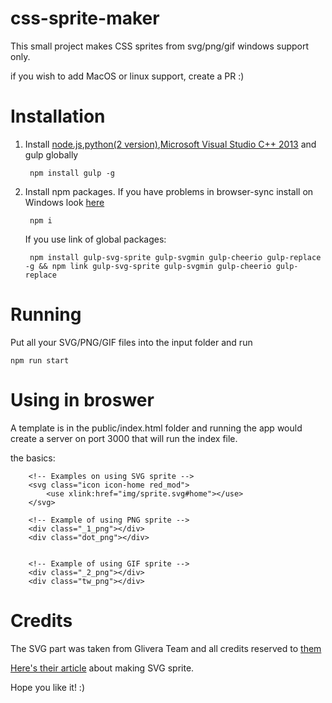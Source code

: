# css-sprite-maker
  This small project makes CSS sprites from svg/png/gif windows support only.
  
  if you wish to add MacOS or linux support, create a PR :)

# Installation
1. Install [node.js](https://nodejs.org/),[python(2 version)](https://www.python.org/downloads/release/python-2710/),[Microsoft Visual Studio C++ 2013](https://support.microsoft.com/ru-ru/help/3179560/update-for-visual-c-2013-and-visual-c-redistributable-package) and gulp globally

		npm install gulp -g

2. Install npm packages. If you have problems in browser-sync install on Windows look [here](http://www.browsersync.io/docs/#windows-users)

		npm i

	If you use link of global packages:

		npm install gulp-svg-sprite gulp-svgmin gulp-cheerio gulp-replace -g && npm link gulp-svg-sprite gulp-svgmin gulp-cheerio gulp-replace
    
# Running
Put all your SVG/PNG/GIF files into the input folder and run

    npm run start
    
# Using in broswer
  A template is in the public/index.html folder and running the app would create a server on port 3000 that will run the index file.
  
  the basics:
  
        <!-- Examples on using SVG sprite -->
        <svg class="icon icon-home red_mod">
            <use xlink:href="img/sprite.svg#home"></use>
        </svg>
        
        <!-- Example of using PNG sprite -->        
        <div class="_1_png"></div>
        <div class="dot_png"></div>

        
        <!-- Example of using GIF sprite -->        
        <div class="_2_png"></div>
        <div class="tw_png"></div>  


# Credits
  The SVG part was taken from Glivera Team and all credits reserved to [them](https://github.com/glivera-team/glivera-team-template)

  [Here's their article](http://glivera-team.github.io/svg/2019/03/15/svg-sprites-2.en.html) about making SVG sprite.

  Hope you like it! :)
